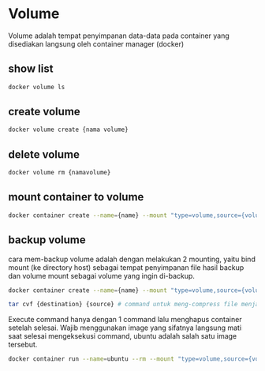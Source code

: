 # Volume 
Volume adalah tempat penyimpanan data-data pada container yang disediakan langsung oleh container manager (docker)

## show list
```sh
docker volume ls
```

## create volume
```sh
docker volume create {nama volume}
```

## delete volume
```sh
docker volume rm {namavolume}
```

## mount container to volume
```sh
docker container create --name={name} --mount "type=volume,source={volumename},destination={containerdir}" -p {portHost:portContainer} {image:tag}
```

## backup volume

cara mem-backup volume adalah dengan melakukan 2 mounting, yaitu bind mount (ke directory host) sebagai tempat penyimpanan file hasil backup dan volume mount sebagai volume yang ingin di-backup.

```sh
docker container create --name={name} --mount "type=volume,source={volumename},destination={containerdir}" --mount "type=bind,source={hostdir},destination={containerdir}" -p portHost:portContainer image:tag

tar cvf {destination} {source} # command untuk meng-compress file menjadi .tar.gz
```

Execute command hanya dengan 1 command lalu menghapus container setelah selesai. Wajib menggunakan image yang sifatnya langsung mati saat selesai mengeksekusi command, ubuntu adalah salah satu image tersebut.

```sh
docker container run --name=ubuntu --rm --mount "type=volume,source={volumename},destination={containerdir}" --mount "type=bind,source={hostdir},destination={containerdir}" -p portHost:portContainer ubuntu tar cvf {destination} {source}
```